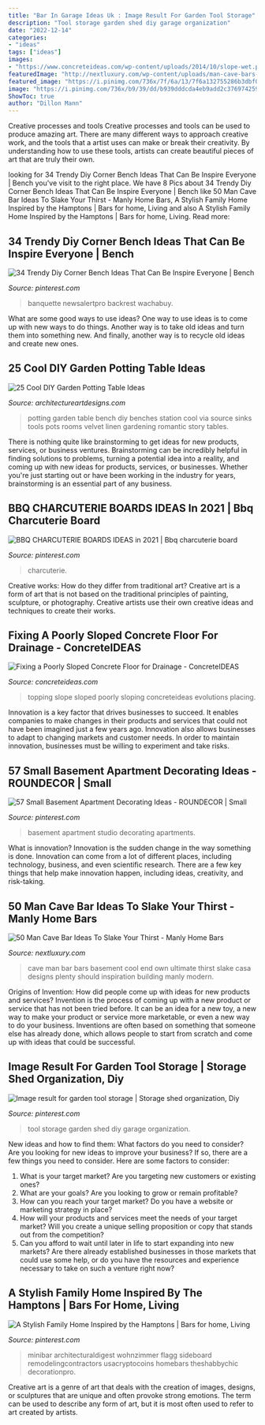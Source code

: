 ```yaml
---
title: "Bar In Garage Ideas Uk : Image Result For Garden Tool Storage"
description: "Tool storage garden shed diy garage organization"
date: "2022-12-14"
categories:
- "ideas"
tags: ["ideas"]
images:
- "https://www.concreteideas.com/wp-content/uploads/2014/10/slope-wet.png"
featuredImage: "http://nextluxury.com/wp-content/uploads/man-cave-bars-for-a-mans-home.jpg"
featured_image: "https://i.pinimg.com/736x/7f/6a/13/7f6a132755286b3dbf01f712ccd2458a.jpg"
image: "https://i.pinimg.com/736x/b9/39/dd/b939dddcda4eb9add2c3769742593c61.jpg"
ShowToc: true
author: "Dillon Mann"
---
```



Creative processes and tools
Creative processes and tools can be used to produce amazing art. There are many different ways to approach creative work, and the tools that a artist uses can make or break their creativity. By understanding how to use these tools, artists can create beautiful pieces of art that are truly their own.

	

		
looking for 34 Trendy Diy Corner Bench Ideas That Can Be Inspire Everyone | Bench you've visit to the right place. We have 8 Pics about 34 Trendy Diy Corner Bench Ideas That Can Be Inspire Everyone | Bench like 50 Man Cave Bar Ideas To Slake Your Thirst - Manly Home Bars, A Stylish Family Home Inspired by the Hamptons | Bars for home, Living and also A Stylish Family Home Inspired by the Hamptons | Bars for home, Living. Read more:
		
    
## 34 Trendy Diy Corner Bench Ideas That Can Be Inspire Everyone | Bench

<img loading=lazy src="https://i.pinimg.com/736x/7f/6a/13/7f6a132755286b3dbf01f712ccd2458a.jpg" onerror="this.onerror=null;this.src='https://tse3.mm.bing.net/th?id=OIP.N3gQ25oGvBh8wGTiYTcPAgHaKm&amp;pid=15.1';" alt="34 Trendy Diy Corner Bench Ideas That Can Be Inspire Everyone | Bench">

_Source: pinterest.com_

>banquette newsalertpro backrest wachabuy. 

	

What are some good ways to use ideas?
One way to use ideas is to come up with new ways to do things. Another way is to take old ideas and turn them into something new. And finally, another way is to recycle old ideas and create new ones.

    
## 25 Cool DIY Garden Potting Table Ideas

<img loading=lazy src="https://www.architectureartdesigns.com/wp-content/uploads/2013/10/1516.jpg" onerror="this.onerror=null;this.src='https://tse2.mm.bing.net/th?id=OIP.fQ_F3tBvzqMqe8Z9hn8vJwHaKp&amp;pid=15.1';" alt="25 Cool DIY Garden Potting Table Ideas">

_Source: architectureartdesigns.com_

>potting garden table bench diy benches station cool via source sinks tools pots rooms velvet linen gardening romantic story tables. 

	

There is nothing quite like brainstorming to get ideas for new products, services, or business ventures. Brainstorming can be incredibly helpful in finding solutions to problems, turning a potential idea into a reality, and coming up with new ideas for products, services, or businesses. Whether you're just starting out or have been working in the industry for years, brainstorming is an essential part of any business.

    
## BBQ CHARCUTERIE BOARDS IDEAS In 2021 | Bbq Charcuterie Board

<img loading=lazy src="https://i.pinimg.com/736x/8c/66/ea/8c66eae15d6e77318f919e2a18f3d3e6.jpg" onerror="this.onerror=null;this.src='https://tse1.mm.bing.net/th?id=OIP.mndtusjyYHYZ897No9l9cQHaLH&amp;pid=15.1';" alt="BBQ CHARCUTERIE BOARDS IDEAS in 2021 | Bbq charcuterie board">

_Source: pinterest.com_

>charcuterie. 

	

Creative works: How do they differ from traditional art?
Creative art is a form of art that is not based on the traditional principles of painting, sculpture, or photography. Creative artists use their own creative ideas and techniques to create their works.

    
## Fixing A Poorly Sloped Concrete Floor For Drainage - ConcreteIDEAS

<img loading=lazy src="https://www.concreteideas.com/wp-content/uploads/2014/10/slope-wet.png" onerror="this.onerror=null;this.src='https://tse1.mm.bing.net/th?id=OIP.3E2cdM-wmpFcpq4vAbdK2gHaFj&amp;pid=15.1';" alt="Fixing a Poorly Sloped Concrete Floor for Drainage - ConcreteIDEAS">

_Source: concreteideas.com_

>topping slope sloped poorly sloping concreteideas evolutions placing. 

	

Innovation is a key factor that drives businesses to succeed. It enables companies to make changes in their products and services that could not have been imagined just a few years ago. Innovation also allows businesses to adapt to changing markets and customer needs. In order to maintain innovation, businesses must be willing to experiment and take risks.

    
## 57 Small Basement Apartment Decorating Ideas - ROUNDECOR | Small

<img loading=lazy src="https://i.pinimg.com/736x/52/a2/76/52a27641a64c50df073167dfb404842d.jpg" onerror="this.onerror=null;this.src='https://tse3.mm.bing.net/th?id=OIP.agk-WBac3SosPS1_Bf6GyQHaJ3&amp;pid=15.1';" alt="57 Small Basement Apartment Decorating Ideas - ROUNDECOR | Small">

_Source: pinterest.com_

>basement apartment studio decorating apartments. 

	

What is innovation?
Innovation is the sudden change in the way something is done. Innovation can come from a lot of different places, including technology, business, and even scientific research. There are a few key things that help make innovation happen, including ideas, creativity, and risk-taking.

    
## 50 Man Cave Bar Ideas To Slake Your Thirst - Manly Home Bars

<img loading=lazy src="http://nextluxury.com/wp-content/uploads/man-cave-bars-for-a-mans-home.jpg" onerror="this.onerror=null;this.src='https://tse2.mm.bing.net/th?id=OIP.X5qtlRPq7CjijYBsDswmdwAAAA&amp;pid=15.1';" alt="50 Man Cave Bar Ideas To Slake Your Thirst - Manly Home Bars">

_Source: nextluxury.com_

>cave man bar bars basement cool end own ultimate thirst slake casa designs plenty should inspiration building manly modern. 

	

Origins of Invention: How did people come up with ideas for new products and services?
Invention is the process of coming up with a new product or service that has not been tried before. It can be an idea for a new toy, a new way to make your product or service more marketable, or even a new way to do your business. Inventions are often based on something that someone else has already done, which allows people to start from scratch and come up with ideas that could be successful.

    
## Image Result For Garden Tool Storage | Storage Shed Organization, Diy

<img loading=lazy src="https://i.pinimg.com/736x/ba/aa/42/baaa422d3fdb59e1292159d9bb57b1ec.jpg" onerror="this.onerror=null;this.src='https://tse1.mm.bing.net/th?id=OIP.WBXDwBfreK_V2WWtgycjBgHaJ3&amp;pid=15.1';" alt="Image result for garden tool storage | Storage shed organization, Diy">

_Source: pinterest.com_

>tool storage garden shed diy garage organization. 

	

New ideas and how to find them: What factors do you need to consider?
Are you looking for new ideas to improve your business? If so, there are a few things you need to consider. Here are some factors to consider:
1) What is your target market? Are you targeting new customers or existing ones? 
2) What are your goals? Are you looking to grow or remain profitable? 
3) How can you reach your target market? Do you have a website or marketing strategy in place? 
4) How will your products and services meet the needs of your target market? Will you create a unique selling proposition or copy that stands out from the competition? 
5) Can you afford to wait until later in life to start expanding into new markets? Are there already established businesses in those markets that could use some help, or do you have the resources and experience necessary to take on such a venture right now?

    
## A Stylish Family Home Inspired By The Hamptons | Bars For Home, Living

<img loading=lazy src="https://i.pinimg.com/736x/b9/39/dd/b939dddcda4eb9add2c3769742593c61.jpg" onerror="this.onerror=null;this.src='https://tse4.mm.bing.net/th?id=OIP.DYpUB0CfL7hY8tTzDiabmwHaLH&amp;pid=15.1';" alt="A Stylish Family Home Inspired by the Hamptons | Bars for home, Living">

_Source: pinterest.com_

>minibar architecturaldigest wohnzimmer flagg sideboard remodelingcontractors usacryptocoins homebars theshabbychic decorationpro. 

	

Creative art is a genre of art that deals with the creation of images, designs, or sculptures that are unique and often provoke strong emotions. The term can be used to describe any form of art, but it is most often used to refer to art created by artists.

